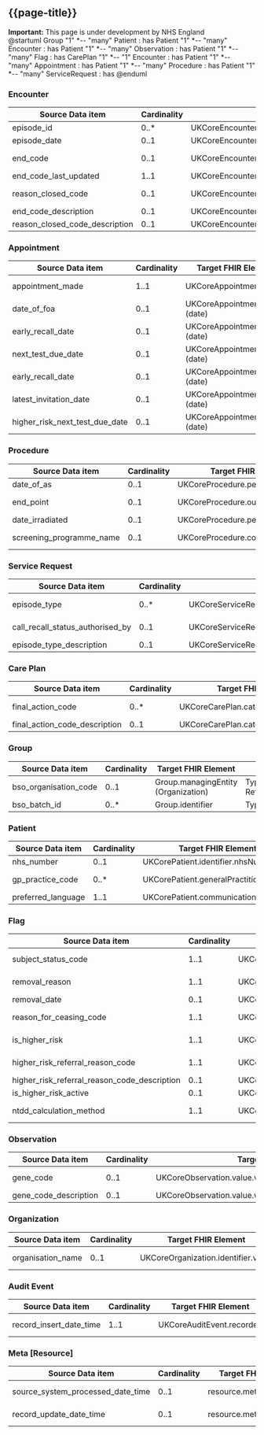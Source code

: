 ## {{page-title}}
    
  <div markdown="span" class="alert alert-warning" role="alert"><i class="fa fa-warning"></i><b> Important:</b> This page is under development by NHS England</div>

<plantuml>
@startuml
Group "1" *-- "many" Patient : has
Patient "1" *-- "many" Encounter : has
Patient "1" *-- "many" Observation : has
Patient "1" *-- "many" Flag : has
CarePlan "1" *-- "1" Encounter : has
Patient "1" *-- "many" Appointment : has
Patient "1" *-- "many" Procedure : has
Patient "1" *-- "many" ServiceRequest : has
@enduml
</plantuml>


### Encounter

<table class="assets">
<thead>
  <tr>
    <th>Source Data item</th>
    <th>Cardinality</th>
    <th>Target FHIR Element</th>
    <th>Notes</th>
  </tr>
</thead>
<tbody>
  <tr>
    <td>episode_id</td>
    <td>0..*</td>
    <td>UKCoreEncounter.identifier</td>
    <td>Type: Identifier</td>
</tr>
<tr>
    <td>episode_date</td>
    <td>0..1</td>
    <td>UKCoreEncounter.period (Start)</td>
    <td>Type: Period</td>
</tr>
<tr>
    <td>end_code</td>
    <td>0..1</td>
    <td>UKCoreEncounter.extension:reasonCancelled</td>
    <td>Type: CodeableConcept</td>
</tr>
<tr>
    <td>end_code_last_updated</td>
    <td>1..1</td>
    <td>UKCoreEncounter.statusHistory.period</td>
    <td>Type: Period</td>
</tr>
<tr>
    <td>reason_closed_code</td>
    <td>0..1</td>
    <td>UKCoreEncounter.extension:reasonCancelled</td>
    <td>Type: CodeableConcept</td>
</tr>
<tr>
    <td>end_code_description</td>
    <td>0..1</td>
    <td>UKCoreEncounter.extension:reasonCancelled.coding.display</td>
    <td>Type: String</td>
</tr>
<tr>
    <td>reason_closed_code_description</td>
    <td>0..1</td>
    <td>UKCoreEncounter.extension:reasonCancelled.coding.display</td>
    <td>Type: String</td>
</tr>
</tbody>
</table>

### Appointment

<table class="assets">
<thead>
  <tr>
    <th>Source Data item</th>
    <th>Cardinality</th>
    <th>Target FHIR Element</th>
    <th>Notes</th>
  </tr>
</thead>
<tbody>
  <tr>
    <td>appointment_made</td>
    <td>1..1</td>
    <td>UKCoreAppointment.status</td>
    <td>Type: Code</td>
</tr>
<tr>
    <td>date_of_foa</td>
    <td>0..1</td>
    <td>UKCoreAppointment.start (date)</td>
    <td>Type: Instant</td>
</tr>
<tr>
    <td>early_recall_date</td>
    <td>0..1</td>
    <td>UKCoreAppointment.start (date)</td>
    <td>Type: Instant</td>
</tr>
<tr>
    <td>next_test_due_date</td>
    <td>0..1</td>
    <td>UKCoreAppointment.start (date)</td>
    <td>Type: Instant</td>
</tr>
<tr>
    <td>early_recall_date</td>
    <td>0..1</td>
    <td>UKCoreAppointment.start (date)</td>
    <td>Type: Instant</td>
</tr>
<tr>
    <td>latest_invitation_date</td>
    <td>0..1</td>
    <td>UKCoreAppointment.start (date)</td>
    <td>Type: Instant</td>
</tr>
<tr>
    <td>higher_risk_next_test_due_date</td>
    <td>0..1</td>
    <td>UKCoreAppointment.start (date)</td>
    <td>Type: Instant</td>
</tr>
</tbody>
</table>

### Procedure

<table class="assets">
<thead>
  <tr>
    <th>Source Data item</th>
    <th>Cardinality</th>
    <th>Target FHIR Element</th>
    <th>Notes</th>
  </tr>
</thead>
<tbody>
  <tr>
    <td>date_of_as</td>
    <td>0..1</td>
    <td>UKCoreProcedure.performedDateTime</td>
    <td>Type: dateTime</td>
</tr>
<tr>
    <td>end_point</td>
    <td>0..1</td>
    <td>UKCoreProcedure.outcome</td>
    <td>Type: CodeableConcept.text</td>
</tr>
<tr>
    <td>date_irradiated</td>
    <td>0..1</td>
    <td>UKCoreProcedure.performedDateTime</td>
    <td>Type: dateTime</td>
</tr>
<tr>
    <td>screening_programme_name</td>
    <td>0..1</td>
    <td>UKCoreProcedure.code</td>
    <td>Type: CodeableConcept</td>
</tr>
</tbody>
</table>

### Service Request

<table class="assets">
<thead>
  <tr>
    <th>Source Data item</th>
    <th>Cardinality</th>
    <th>Target FHIR Element</th>
    <th>Notes</th>
  </tr>
</thead>
<tbody>
  <tr>
    <td>episode_type</td>
    <td>0..*</td>
    <td>UKCoreServiceRequest.priority.extension:priorityReason</td>
    <td>Type: Extension(CodeableConcept)</td>
</tr>
<tr>
    <td>call_recall_status_authorised_by</td>
    <td>0..1</td>
    <td>UKCoreServiceRequest.extension:sourceOfServiceRequest</td>
    <td>Type: Extension(CodeableConcept)</td>
</tr>
<tr>
    <td>episode_type_description</td>
    <td>0..1</td>
    <td>UKCoreServiceRequest.priority.extension:priorityReason.coding.display</td>
    <td>Type: String</td>
</tr>
</tbody>
</table>

### Care Plan

<table class="assets">
<thead>
  <tr>
    <th>Source Data item</th>
    <th>Cardinality</th>
    <th>Target FHIR Element</th>
    <th>Notes</th>
  </tr>
</thead>
<tbody>
  <tr>
    <td>final_action_code</td>
    <td>0..*</td>
    <td>UKCoreCarePlan.category</td>
    <td>Type: CodeableConcept</td>
</tr>
<tr>
    <td>final_action_code_description</td>
    <td>0..1</td>
    <td>UKCoreCarePlan.category.coding.display</td>
    <td>Type: String</td>
</tr>
</tbody>
</table>

### Group

<table class="assets">
<thead>
  <tr>
    <th>Source Data item</th>
    <th>Cardinality</th>
    <th>Target FHIR Element</th>
    <th>Notes</th>
  </tr>
</thead>
<tbody>
  <tr>
    <td>bso_organisation_code</td>
    <td>0..1</td>
    <td>Group.managingEntity (Organization)</td>
    <td>Type: Reference(Organization)</td>
</tr>
<tr>
    <td>bso_batch_id</td>
    <td>0..*</td>
    <td>Group.identifier</td>
    <td>Type: Identifier</td>
</tr>
</tbody>
</table>

### Patient

<table class="assets">
<thead>
  <tr>
    <th>Source Data item</th>
    <th>Cardinality</th>
    <th>Target FHIR Element</th>
    <th>Notes</th>
  </tr>
</thead>
<tbody>
  <tr>
    <td>nhs_number</td>
    <td>0..1</td>
    <td>UKCorePatient.identifier.nhsNumber</td>
    <td>Type: Identifier</td>
</tr>
<tr>
    <td>gp_practice_code</td>
    <td>0..*</td>
    <td>UKCorePatient.generalPractitioner</td>
    <td>Type: Reference(Organization)</td>
</tr>
<tr>
    <td>preferred_language</td>
    <td>1..1</td>
    <td>UKCorePatient.communication.language</td>
    <td>Type: CodeableConcept</td>
</tr>
</tbody>
</table>

### Flag

<table class="assets">
<thead>
  <tr>
    <th>Source Data item</th>
    <th>Cardinality</th>
    <th>Target FHIR Element</th>
    <th>Notes</th>
  </tr>
</thead>
<tbody>
<tr>
    <td>subject_status_code</td>
    <td>1..1</td>
    <td>UKCoreFlag.code</td>
    <td>Type: CodeableConcept</td>
</tr>
<tr>
    <td>removal_reason</td>
    <td>1..1</td>
    <td>UKCoreFlag.code</td>
    <td>Type: CodeableConcept</td>
</tr>
<tr>
    <td>removal_date</td>
    <td>0..1</td>
    <td>UKCoreFlag.period.end</td>
    <td>Type: Period</td>
</tr>
<tr>
    <td>reason_for_ceasing_code</td>
    <td>1..1</td>
    <td>UKCoreFlag.code</td>
    <td>Type: CodeableConcept</td>
</tr>
<tr>
    <td>is_higher_risk</td>
    <td>1..1</td>
    <td>UKCoreFlag.code</td>
    <td>Type: CodeableConcept</td>
</tr>
<tr>
    <td>higher_risk_referral_reason_code</td>
    <td>1..1</td>
    <td>UKCoreFlag.code</td>
    <td>Type: CodeableConcept</td>
</tr>
<tr>
    <td>higher_risk_referral_reason_code_description</td>
    <td>0..1</td>
    <td>UKCoreFlag.code.coding.display</td>
    <td>Type: String</td>
</tr>
<tr>
    <td>is_higher_risk_active</td>
    <td>0..1</td>
    <td>UKCoreFlag.period.end</td>
    <td>Type: Period</td>
</tr>
<tr>
    <td>ntdd_calculation_method</td>
    <td>1..1</td>
    <td>UKCoreFlag.code</td>
    <td>Type: CodeableConcept</td>
</tr>
<tbody>
</table>

### Observation

<table class="assets">
<thead>
  <tr>
    <th>Source Data item</th>
    <th>Cardinality</th>
    <th>Target FHIR Element</th>
    <th>Notes</th>
  </tr>
</thead>
<tbody>
<tr>
    <td>gene_code</td>
    <td>0..1</td>
    <td>UKCoreObservation.value.valueCodeableConcept</td>
    <td>Type: CodeableConcept</td>
</tr>
<tr>
    <td>gene_code_description</td>
    <td>0..1</td>
    <td>UKCoreObservation.value.valueCodeableConcept.coding.display</td>
    <td>Type: String</td>
</tr>
<tbody>
</table>

### Organization

<table class="assets">
<thead>
  <tr>
    <th>Source Data item</th>
    <th>Cardinality</th>
    <th>Target FHIR Element</th>
    <th>Notes</th>
  </tr>
</thead>
<tbody>
<tr>
    <td>organisation_name</td>
    <td>0..1</td>
    <td>UKCoreOrganization.identifier.value</td>
    <td>Type: String</td>
</tr>
<tbody>
</table>

### Audit Event

<table class="assets">
<thead>
  <tr>
    <th>Source Data item</th>
    <th>Cardinality</th>
    <th>Target FHIR Element</th>
    <th>Notes</th>
  </tr>
</thead>
<tbody>
<tr>
    <td>record_insert_date_time</td>
    <td>1..1</td>
    <td>UKCoreAuditEvent.recorded</td>
    <td>Type: Instant</td>
</tr>
<tbody>
</table>

### Meta [Resource]

<table class="assets">
<thead>
  <tr>
    <th>Source Data item</th>
    <th>Cardinality</th>
    <th>Target FHIR Element</th>
    <th>Notes</th>
  </tr>
</thead>
<tbody>
<tr>
    <td>source_system_processed_date_time</td>
    <td>0..1</td>
    <td>resource.meta.lastUpdated</td>
    <td>Type: Instant</td>
</tr>
<tr>
    <td>record_update_date_time</td>
    <td>0..1</td>
    <td>resource.meta.lastUpdated</td>
    <td>Type: Instant</td>
</tr>
<tbody>
</table>
